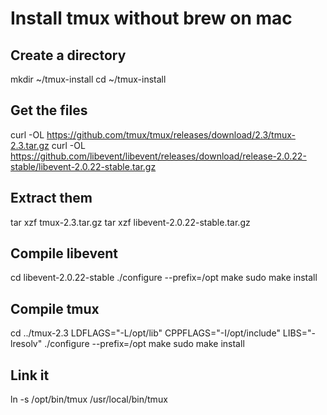 # Install tmux without brew on mac

## Create a directory
mkdir ~/tmux-install
cd ~/tmux-install

## Get the files
curl -OL https://github.com/tmux/tmux/releases/download/2.3/tmux-2.3.tar.gz
curl -OL https://github.com/libevent/libevent/releases/download/release-2.0.22-stable/libevent-2.0.22-stable.tar.gz

## Extract them 
tar xzf tmux-2.3.tar.gz
tar xzf libevent-2.0.22-stable.tar.gz

## Compile libevent
cd libevent-2.0.22-stable
./configure --prefix=/opt
make
sudo make install

## Compile tmux
cd ../tmux-2.3
LDFLAGS="-L/opt/lib" CPPFLAGS="-I/opt/include" LIBS="-lresolv" ./configure --prefix=/opt
make
sudo make install

## Link it
ln -s /opt/bin/tmux /usr/local/bin/tmux
